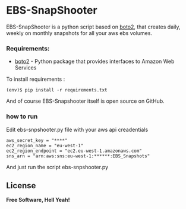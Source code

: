 # EBS-SnapShooter

EBS-SnapShooter is a python script based on [boto2], that creates daily, weekly on monthly snapshots for all your aws ebs volumes.

### Requirements:

* [boto2] - Python package that provides interfaces to Amazon Web Services

To install requirements :
```
(env)$ pip install -r requirements.txt
```

And of course EBS-Snapshooter itself is open source on GitHub.

### how to run
Edit ebs-snpshooter.py file with your aws api creadentials 
```aws_access_key = "****"
aws_secret_key = "****"
ec2_region_name = "eu-west-1"
ec2_region_endpoint = "ec2.eu-west-1.amazonaws.com"
sns_arn = "arn:aws:sns:eu-west-1:******:EBS_Snapshots"
```
And just run the script ebs-snpshooter.py

License
----
**Free Software, Hell Yeah!**

[//]: # (These are reference links used in the body of this note and get stripped out when the markdown processor does its job. There is no need to format nicely because it shouldn't be seen. Thanks SO - http://stackoverflow.com/questions/4823468/store-comments-in-markdown-syntax)
   [boto2]: <https://github.com/boto/boto>
